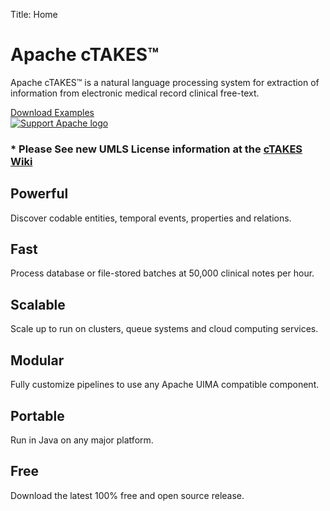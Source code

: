 Title: Home

<div class="container">
 <div class="row">
  <div class="col-md-11 jumbotron">
      <h1>Apache cTAKES&trade;</h1>
      <p>Apache cTAKES&trade; is a natural language processing system for extraction of information
         from electronic medical record clinical free-text.</p>
      <a href="/downloads.html" class="btn btn-primary btn-lg">
         <span class="fa fa-download" aria-hidden="true"> </span> Download
      </a>
      <a href="examples.html" class="btn btn-info btn-lg">
         <span class="fa fa-book" aria-hidden="true"> </span> Examples
      </a>
  </div>
  <div class="col-md-1 ">
	  <a href="//www.apache.org/foundation/contributing.html"><img class="support-apache" alt="Support Apache logo"
      src="//www.apache.org/images/SupportApache-small.png"></a>
  </div>
 </div>
</div>

<div class="container">
   <div class="row">
      <h3>* <B>Please See new UMLS License information at the <a href="https://cwiki.apache.org/confluence/display/CTAKES/cTAKES+4.0.0.1">cTAKES Wiki</a></B></h3>
   </div>
</div>

<!-- end row with center panel and right navigator -->

<div class="container main">
   <!-- ROW-->
   <div class="row">
      <div class="col-sm-6 col-md-4 description-container">
         <h2>Powerful</h2>
         <span class="fa-stack fa-3x">
          <span class="fa fa-bolt fa-stack-1x mid-icon"></span>
          <span class="fa fa-circle-thin fa-stack-2x fa-inverse"></span>
        </span>
         <p>Discover codable entities, temporal events, properties and relations.</p>
      </div>
      <div class="col-sm-6 col-md-4 description-container">
         <h2>Fast</h2>
         <span class="fa-stack fa-3x">
          <span class="fa fa-clock-o fa-stack-1x mid-icon"></span>
          <span class="fa fa-circle-thin fa-stack-2x"></span>
        </span>
         <p>Process database or file-stored batches at 50,000 clinical notes per hour.</p>
      </div>
      <div class="col-sm-6 col-md-4 description-container">
         <h2>Scalable</h2>
        <span class="fa-stack fa-3x">
          <span class="fa fa-arrow-up fa-stack-1x mid-icon"></span>
          <span class="fa fa-circle-thin fa-stack-2x"></span>
        </span>
         <p>Scale up to run on clusters, queue systems and cloud computing services.</p>
      </div>
      <div class="col-sm-6 col-md-4 description-container">
         <h2>Modular</h2>
        <span class="fa-stack fa-3x">
          <span class="fa fa-gear fa-stack-1x mid-icon"></span>
          <span class="fa fa-circle-thin fa-stack-2x"></span>
        </span>
         <p>Fully customize pipelines to use any Apache UIMA compatible component. </p>
      </div>
      <div class="col-sm-6 col-md-4 description-container">
         <h2>Portable</h2>
          <span class="fa-stack fa-3x">
          <span class="fa fa-check fa-stack-1x mid-icon"></span>
          <span class="fa fa-circle-thin fa-stack-2x"></span>
        </span>
         <p>Run in Java on any major platform.</p>
      </div>
      <div class="col-sm-6 col-md-4 description-container">
         <h2>Free</h2>
         <span class="fa-stack fa-3x">
          <span class="fa fa-dollar fa-stack-1x mid-icon"></span>
          <span class="fa fa-ban fa-stack-2x"></span>
        </span>
         <p>Download the latest 100% free and open source release. </p>
      </div>
   </div>
   <!-- end row -->
</div>
<!-- end main div -->